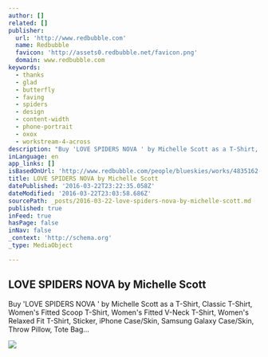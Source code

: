 ```yaml
---
author: []
related: []
publisher:
  url: 'http://www.redbubble.com'
  name: Redbubble
  favicon: 'http://assets0.redbubble.net/favicon.png'
  domain: www.redbubble.com
keywords:
  - thanks
  - glad
  - butterfly
  - faving
  - spiders
  - design
  - content-width
  - phone-portrait
  - oxox
  - workstream-4-across
description: "Buy 'LOVE SPIDERS NOVA ' by Michelle Scott as a T-Shirt, Classic T-Shirt, Women's Fitted Scoop T-Shirt, Women's Fitted V-Neck T-Shirt, Women's Relaxed Fit T-Shirt, Sticker, iPhone Case/Skin, Samsung Galaxy Case/Skin, Throw Pillow, Tote Bag..."
inLanguage: en
app_links: []
isBasedOnUrl: 'http://www.redbubble.com/people/blueskies/works/4835162-love-spiders-nova?p=tote-bag&size=large'
title: LOVE SPIDERS NOVA by Michelle Scott
datePublished: '2016-03-22T23:22:35.058Z'
dateModified: '2016-03-22T23:03:58.686Z'
sourcePath: _posts/2016-03-22-love-spiders-nova-by-michelle-scott.md
published: true
inFeed: true
hasPage: false
inNav: false
_context: 'http://schema.org'
_type: MediaObject

---
```

<article style=""><h1>LOVE SPIDERS NOVA by Michelle Scott</h1><p>Buy 'LOVE SPIDERS NOVA ' by Michelle Scott as a T-Shirt, Classic T-Shirt, Women's Fitted Scoop T-Shirt, Women's Fitted V-Neck T-Shirt, Women's Relaxed Fit T-Shirt, Sticker, iPhone Case/Skin, Samsung Galaxy Case/Skin, Throw Pillow, Tote Bag...</p><img src="http://ih0.redbubble.net/image.12033287.5162/tb,550x550,flat.2.jpg" /></article>